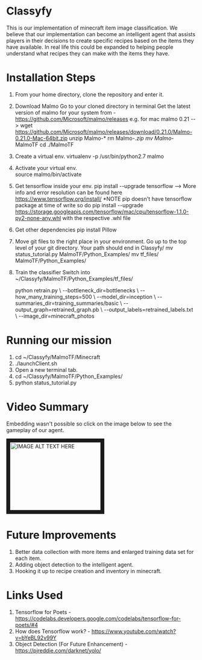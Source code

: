 # Classyfy
This is our implementation of minecraft item image classification. We believe that our implementation can become an intelligent agent that assists players in their decisions to create specific recipes based on the items they have available. 
In real life this could be expanded to helping people understand what recipes they can make with the items they have. 

# Installation Steps
1. From your home directory, clone the repository and enter it.

2. Download Malmo
    Go to your cloned directory in terminal
    Get the latest version of malmo for your system from - https://github.com/Microsoft/malmo/releases
      e.g. for mac malmo 0.21 --> wget https://github.com/Microsoft/malmo/releases/download/0.21.0/Malmo-0.21.0-Mac-64bit.zip
    unzip Malmo-*
    rm Malmo-*.zip
    mv Malmo-* MalmoTF
    cd ./MalmoTF
    
3. Create a virtual env.
    virtualenv -p /usr/bin/python2.7 malmo
    
3. Activate your virtual env.  
    source malmo/bin/activate
    
4. Get tensorflow inside your env.
    pip install --upgrade tensorflow   --> More info and error resolution can be found here https://www.tensorflow.org/install/
      *NOTE pip doesn't have tensorflow package at time of write so do 
      pip install --upgrade  https://storage.googleapis.com/tensorflow/mac/cpu/tensorflow-1.1.0-py2-none-any.whl 
      with the respective .whl file

5. Get other dependencies
    pip install Pillow

6. Move git files to the right place in your environment.
    Go up to the top level of your git directory. Your path should end in Classyfy/
    mv status_tutorial.py MalmoTF/Python_Examples/
    mv tf_files/ MalmoTF/Python_Examples/
 
6. Train the classifier
    Switch into ~/Classyfy/MalmoTF/Python_Examples/tf_files/

    python retrain.py \\
  --bottleneck_dir=bottlenecks \\
  --how_many_training_steps=500 \\
  --model_dir=inception \\
  --summaries_dir=training_summaries/basic \\
  --output_graph=retrained_graph.pb \\
  --output_labels=retrained_labels.txt \\
  --image_dir=minecraft_photos
    

# Running our mission
1. cd ~/Classyfy/MalmoTF/Minecraft
2. ./launchClient.sh
3. Open a new terminal tab.
4. cd ~/Classyfy/MalmoTF/Python_Examples/
5. python status_tutorial.py

# Video Summary 
Embedding wasn't possible so click on the image below to see the gameplay of our agent. 

<a href="http://www.youtube.com/watch?feature=player_embedded&v=d5n6dN1qB6s
" target="_blank"><img src="http://img.youtube.com/vi/d5n6dN1qB6s/0.jpg" 
alt="IMAGE ALT TEXT HERE" width="240" height="180" border="10" /></a>


# Future Improvements
1. Better data collection with more items and enlarged training data set for each item.
2. Adding object detection to the intelligent agent.
3. Hooking it up to recipe creation and inventory in minecraft. 


# Links Used
1. Tensorflow for Poets - https://codelabs.developers.google.com/codelabs/tensorflow-for-poets/#4
2. How does Tensorflow work? - https://www.youtube.com/watch?v=bYeBL92v99Y
3. Object Detection (For Future Enhancement) - https://pjreddie.com/darknet/yolo/

